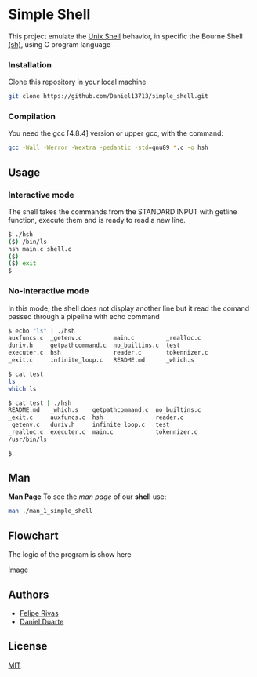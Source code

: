 # Simple Shell

This project emulate the [Unix Shell](https://en.wikipedia.org/wiki/Unix_shell) behavior, in specific the Bourne Shell [(sh)](https://en.wikipedia.org/wiki/Bourne_shell#:~:text=The%20Bourne%20shell%20(%20sh%20)%20is,interpreter%20for%20computer%20operating%20systems.&text=Although%20it%20is%20used%20as,considered%20to%20produce%20structured%20programs.), using C program language 
### Installation

Clone this repository in your local machine 

```bash
git clone https://github.com/Daniel13713/simple_shell.git
```

### Compilation

You need the gcc [4.8.4] version or upper gcc, with the command:

```bash
gcc -Wall -Werror -Wextra -pedantic -std=gnu89 *.c -o hsh
```

## Usage

### Interactive mode
The shell takes the commands from the STANDARD INPUT with getline function, execute them and is ready to read a new line. 
```bash
$ ./hsh
($) /bin/ls
hsh main.c shell.c
($)
($) exit
$
```
### No-Interactive mode
In this mode, the shell does not display another line but it read the comand passed through a pipeline with echo command
```bash
$ echo "ls" | ./hsh
auxfuncs.c  _getenv.c         main.c         _realloc.c 
duriv.h     getpathcommand.c  no_builtins.c  test
executer.c  hsh               reader.c       tokennizer.c
_exit.c     infinite_loop.c   README.md      _which.s

$ cat test
ls
which ls

$ cat test | ./hsh
README.md   _which.s    getpathcommand.c  no_builtins.c
_exit.c     auxfuncs.c  hsh               reader.c
_getenv.c   duriv.h     infinite_loop.c   test
_realloc.c  executer.c  main.c            tokennizer.c
/usr/bin/ls

$
```

## Man
**Man Page**
To see the *man page* of our **shell** use:

```bash
man ./man_1_simple_shell
```
## Flowchart 
The logic of the program is show here

[Image](https://github.com/Daniel13713/simple_shell/blob/master/Simple%20shell%20attempt%201.drawio.png)

## Authors
- [Felipe Rivas](https://github.com/ferivb)
- [Daniel Duarte](https://github.com/Daniel13713)

## License
[MIT](https://choosealicense.com/licenses/mit/)
